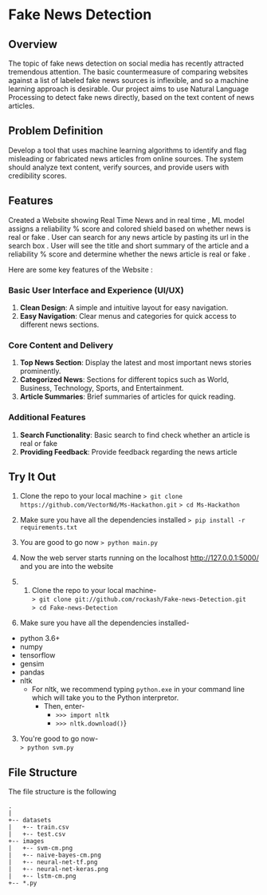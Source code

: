 # Fake News Detection

## Overview  
The topic of fake news detection on social media has recently attracted tremendous attention. The basic countermeasure of comparing websites against a list of labeled fake news sources is inflexible, and so a machine learning approach is desirable.  Our project aims to use Natural Language Processing to detect fake news directly, based on the text content of news articles. 

## Problem Definition
Develop a tool that uses machine learning algorithms to identify and flag misleading or fabricated news articles from online sources. The system should analyze text content, verify sources, and provide users with credibility scores.

## Features  
Created a Website showing Real Time News and in real time , ML model assigns a reliability % score and colored shield based on whether news is real or fake . 
User can search for any news article by pasting its url in the search box . User will see the title and short summary of the article and  a reliability % score and determine whether the news article is real or fake . 

Here are some key features of the Website :

### Basic User Interface and Experience (UI/UX)
1. **Clean Design**: A simple and intuitive layout for easy navigation.
2. **Easy Navigation**: Clear menus and categories for quick access to different news sections.

### Core Content and Delivery
1. **Top News Section**: Display the latest and most important news stories prominently.
2. **Categorized News**: Sections for different topics such as World, Business, Technology, Sports, and Entertainment.
3. **Article Summaries**: Brief summaries of articles for quick reading.

### Additional Features
1. **Search Functionality**: Basic search to find check whether an article is real or fake 
2. **Providing Feedback**: Provide feedback regarding the news article  

## Try It Out 
1. Clone the repo to your local machine
`> git clone https://github.com/VectorNd/Ms-Hackathon.git`
`> cd Ms-Hackathon`  

2. Make sure you have all the dependencies installed
`> pip install -r requirements.txt`

3. You are good to go now
`> python main.py` 

4. Now the web server starts running on the localhost  http://127.0.0.1:5000/ and you are into the website

5. 1. Clone the repo to your local machine-  
`> git clone git://github.com/rockash/Fake-news-Detection.git`  
`> cd Fake-news-Detection`

2. Make sure you have all the dependencies installed-  
 * python 3.6+
 * numpy
 * tensorflow
 * gensim
 * pandas
 * nltk
   * For nltk, we recommend typing `python.exe` in your command line which will take you to the Python interpretor.  
     * Then, enter-
       * `>>> import nltk`
       * `>>> nltk.download()`}
    
3. You're good to go now-  
`> python svm.py`


## File Structure
The file structure is the following

```
.
|
+-- datasets
|   +-- train.csv
|   +-- test.csv
+-- images
|   +-- svm-cm.png
|   +-- naive-bayes-cm.png
|   +-- neural-net-tf.png
|   +-- neural-net-keras.png
|   +-- lstm-cm.png
+-- *.py
```
